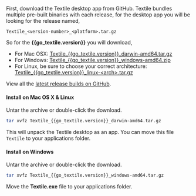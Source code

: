 First, download the Textile desktop app from GitHub. Textile bundles multiple pre-built binaries with each release, for the desktop app you will be looking for the release named,

`Textile_<version-number>_<platform>.tar.gz`

So for the **{{go_textile.version}}** you will download,

- For Mac OSX: [Textile_{{go_textile.version}}_darwin-amd64.tar.gz]({{go_textile.releases_url}}/download/{{go_textile.version}}/Textile_{{go_textile.version}}_darwin-amd64.tar.gz)
- For Windows: [Textile_{{go_textile.version}}_windows-amd64.zip]({{go_textile.releases_url}}/download/{{go_textile.version}}/Textile_{{go_textile.version}}_windows-amd64.zip)
- For Linux, be sure to choose your correct architecture: [Textile_{{go_textile.version}}_linux-<arch\>.tar.gz]({{go_textile.releases_url}}/tag/v0.1.11)

View all the [latest release builds on GitHub]({{go_textile.releases_url}}).

#### Install on Mac OS X & Linux

Untar the archive or double-click the download.

```bash
tar xvfz Textile_{{go_textile.version}}_darwin-amd64.tar.gz
```

This will unpack the Textile desktop as an app. You can move this file `Textile` to your applications folder.

#### Install on Windows

Untar the archive or double-click the download.

```bash
tar xvfz Textile_{{go_textile.version}}_windows-amd64.tar.gz
```

Move the **Textile.exe** file to your applications folder.
